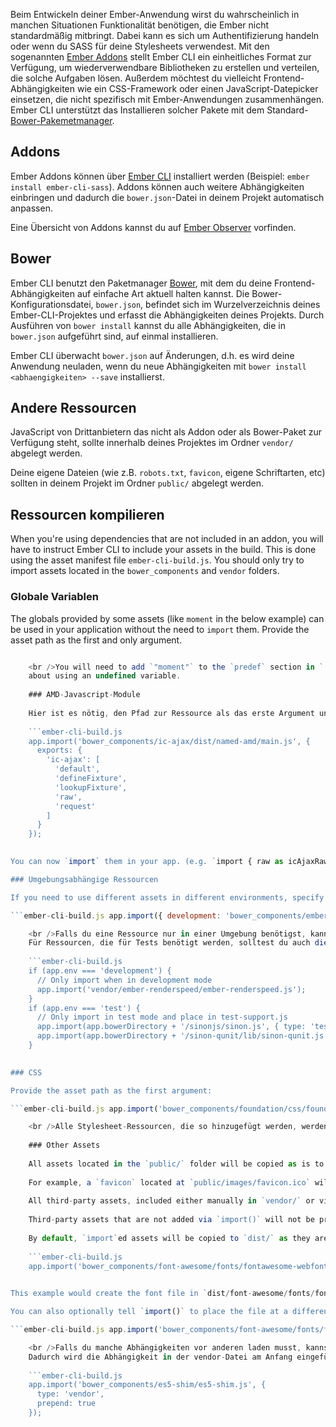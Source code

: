 Beim Entwickeln deiner Ember-Anwendung wirst du wahrscheinlich in manchen Situationen Funktionalität benötigen, die Ember nicht standardmäßig mitbringt. Dabei kann es sich um Authentifizierung handeln oder wenn du SASS für deine Stylesheets verwendest. Mit den sogenannten [Ember Addons](#toc_addons) stellt Ember CLI ein einheitliches Format zur Verfügung, um wiederverwendbare Bibliotheken zu erstellen und verteilen, die solche Aufgaben lösen. Außerdem möchtest du vielleicht Frontend-Abhängigkeiten wie ein CSS-Framework oder einen JavaScript-Datepicker einsetzen, die nicht spezifisch mit Ember-Anwendungen zusammenhängen. Ember CLI unterstützt das Installieren solcher Pakete mit dem Standard-[Bower-Pakemetmanager](#toc_bower).

## Addons

Ember Addons können über [Ember CLI](http://ember-cli.com/extending/#developing-addons-and-blueprints) installiert werden (Beispiel: `ember install ember-cli-sass`). Addons können auch weitere Abhängigkeiten einbringen und dadurch die `bower.json`-Datei in deinem Projekt automatisch anpassen.

Eine Übersicht von Addons kannst du auf [Ember Observer](http://emberobserver.com) vorfinden.

## Bower

Ember CLI benutzt den Paketmanager [Bower](http://bower.io), mit dem du deine Frontend-Abhängigkeiten auf einfache Art aktuell halten kannst. Die Bower-Konfigurationsdatei, `bower.json`, befindet sich im Wurzelverzeichnis deines Ember-CLI-Projektes und erfasst die Abhängigkeiten deines Projekts. Durch Ausführen von `bower install` kannst du alle Abhängigkeiten, die in `bower.json` aufgeführt sind, auf einmal installieren.

Ember CLI überwacht `bower.json` auf Änderungen, d.h. es wird deine Anwendung neuladen, wenn du neue Abhängigkeiten mit `bower install <abhaengigkeiten> --save` installierst.

## Andere Ressourcen

JavaScript von Drittanbietern das nicht als Addon oder als Bower-Paket zur Verfügung steht, sollte innerhalb deines Projektes im Ordner `vendor/` abgelegt werden.

Deine eigene Dateien (wie z.B. `robots.txt`, `favicon`, eigene Schriftarten, etc) sollten in deinem Projekt im Ordner `public/` abgelegt werden.

## Ressourcen kompilieren

When you're using dependencies that are not included in an addon, you will have to instruct Ember CLI to include your assets in the build. This is done using the asset manifest file `ember-cli-build.js`. You should only try to import assets located in the `bower_components` and `vendor` folders.

### Globale Variablen

The globals provided by some assets (like `moment` in the below example) can be used in your application without the need to `import` them. Provide the asset path as the first and only argument.

```ember-cli-build.js app.import('bower_components/moment/moment.js');

    <br />You will need to add `"moment"` to the `predef` section in `.jshintrc` to prevent JSHint errors
    about using an undefined variable.
    
    ### AMD-Javascript-Module
    
    Hier ist es nötig, den Pfad zur Ressource als das erste Argument und die Liste der Module und exports als das zweite Argument mitzugeben.
    
    ```ember-cli-build.js
    app.import('bower_components/ic-ajax/dist/named-amd/main.js', {
      exports: {
        'ic-ajax': [
          'default',
          'defineFixture',
          'lookupFixture',
          'raw',
          'request'
        ]
      }
    });
    

You can now `import` them in your app. (e.g. `import { raw as icAjaxRaw } from 'ic-ajax';`)

### Umgebungsabhängige Ressourcen

If you need to use different assets in different environments, specify an object as the first parameter. That object's key should be the environment name, and the value should be the asset to use in that environment.

```ember-cli-build.js app.import({ development: 'bower_components/ember/ember.js', production: 'bower_components/ember/ember.prod.js' });

    <br />Falls du eine Ressource nur in einer Umgebung benötigst, kannst du `app.import` in ein `if`-Statement einschließen.
    Für Ressourcen, die für Tests benötigt werden, solltest du auch die `{type: 'test'}`-Option benutzen, um sicherzustellen, dass sie auch im Test-Modus verfügbar sind.
    
    ```ember-cli-build.js
    if (app.env === 'development') {
      // Only import when in development mode
      app.import('vendor/ember-renderspeed/ember-renderspeed.js');
    }
    if (app.env === 'test') {
      // Only import in test mode and place in test-support.js
      app.import(app.bowerDirectory + '/sinonjs/sinon.js', { type: 'test' });
      app.import(app.bowerDirectory + '/sinon-qunit/lib/sinon-qunit.js', { type: 'test' });
    }
    

### CSS

Provide the asset path as the first argument:

```ember-cli-build.js app.import('bower_components/foundation/css/foundation.css');

    <br />Alle Stylesheet-Ressourcen, die so hinzugefügt werden, werden zusammengefügt und in die `/assets/vendor.css` geschrieben.
    
    ### Other Assets
    
    All assets located in the `public/` folder will be copied as is to the final output directory, `dist/`.
    
    For example, a `favicon` located at `public/images/favicon.ico` will be copied to `dist/images/favicon.ico`.
    
    All third-party assets, included either manually in `vendor/` or via a package manager like Bower, must be added via `import()`.
    
    Third-party assets that are not added via `import()` will not be present in the final build.
    
    By default, `import`ed assets will be copied to `dist/` as they are, with the existing directory structure maintained.
    
    ```ember-cli-build.js
    app.import('bower_components/font-awesome/fonts/fontawesome-webfont.ttf');
    

This example would create the font file in `dist/font-awesome/fonts/fontawesome-webfont.ttf`.

You can also optionally tell `import()` to place the file at a different path. The following example will copy the file to `dist/assets/fontawesome-webfont.ttf`.

```ember-cli-build.js app.import('bower_components/font-awesome/fonts/fontawesome-webfont.ttf', { destDir: 'assets' });

    <br />Falls du manche Abhängigkeiten vor anderen laden musst, kannst du im zweiten Argument von `import()` die `prepend`-Eigenschaft auf `true` setzen.
    Dadurch wird die Abhängigkeit in der vendor-Datei am Anfang eingefügt anstatt am Ende, wie es das Standard-Verhalten wäre.
    
    ```ember-cli-build.js
    app.import('bower_components/es5-shim/es5-shim.js', {
      type: 'vendor',
      prepend: true
    });